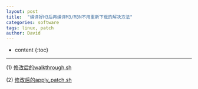 ```yaml
---
layout: post
title:  "编译好H3后再编译M3/M3N不用重新下载的解决方法"
categories: software
tags: linux, patch
author: David
---
```


* content
{:toc}

---

(1) <a href="./titron_version-walkthrough.sh" target="_blank">修改后的walkthrough.sh</a>

(2) <a href="./titron_version-apply_patch.sh" target="_blank">修改后的apply_patch.sh</a>



